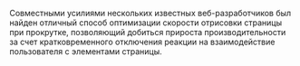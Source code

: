 Совместными усилиями нескольких известных веб-разработчиков был найден 
отличный способ оптимизации скорости отрисовки страницы при прокрутке, 
позволяющий добиться прироста производительности за счет кратковременного 
отключения реакции на взаимодействие пользователя с элементами страницы.
